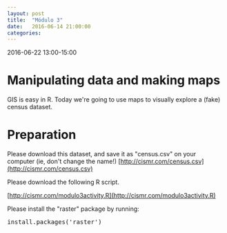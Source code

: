 ```yaml
---
layout: post
title:  "Módulo 3"
date:   2016-06-14 21:00:00
categories: 
---
```


2016-06-22 13:00-15:00

# Manipulating data and making maps

GIS is easy in R. Today we're going to use maps to visually explore a (fake) census dataset.

# Preparation  

Please download this dataset, and save it as "census.csv" on your computer (ie, don't change the name!)
[http://cismr.com/census.csv](http://cismr.com/census.csv)

Please download the following R script.

[http://cismr.com/modulo3activity.R](http://cismr.com/modulo3activity.R)


Please install the "raster" package by running:

<pre>
install.packages('raster')
</pre>
